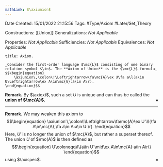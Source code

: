 ```yaml
---
mathLink: $\axiunion$
---
```


<div class="topSpace"></div>

Date Created: 15/01/2022 21:15:56
Tags: #Type/Axiom #Later/Set_Theory

Constructions: [[Union]]
Generalizations: _Not Applicable_

Properties: _Not Applicable_
Sufficiencies: _Not Applicable_
Equivalences: _Not Applicable_

``` ad-Axiom
title: Axiom.

_Consider the first-order language $\mc{L}$ consisting of one binary relation symbol $\in$. The **Axiom of Union** is the $\mc{L}$-formula_
$$\begin{equation}
    \axiunion\,\colon\!\Leftrightarrow\fa\mc{A}\ex U\fa a\l(a\in U\Leftrightarrow\ex A\in\mc{A}:a\in A\r).
\end{equation}$$

```

**Remark.** By $\axiext$, such a set $U$ is unique and can thus be called the **union of $\mc{A}$**.<span style="float:right;">$\blacklozenge$</span>

---

**Remark.** We may weaken this axiom to
$$\begin{equation}
    \axiunion'\,\colon\!\Leftrightarrow\fa\mc{A}\ex U':\l(\fa A\in\mc{A},\fa a\in A:a\in U'\r).
\end{equation}$$
Here, $U'$ is no longer the union of $\mc{A}$, but rather a superset thereof. The union $U$ of $\mc{A}$ is then defined as
$$\begin{equation}
    U\coloneqq\l\{a\in U'\mid\ex A\in\mc{A}:a\in A\r\}
\end{equation}$$
using $\axispec$.<span style="float:right;">$\blacklozenge$</span>
